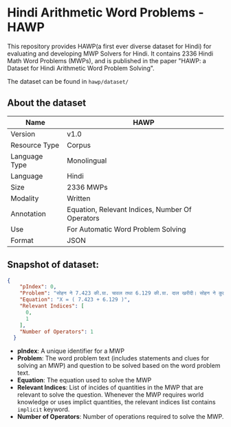 # Hindi Arithmetic Word Problems - HAWP

This repository provides HAWP(a first ever diverse dataset for Hindi) for evaluating and developing MWP Solvers for Hindi. It contains 2336 Hindi Math Word Problems (MWPs), and is published in the paper "HAWP: a Dataset for Hindi Arithmetic Word Problem Solving".


The dataset can be found in `hawp/dataset/`

## About the dataset
| Name          | HAWP                                            |
|---------------|-------------------------------------------------|
| Version       | v1.0                                            |
| Resource Type | Corpus                                          |
| Language Type | Monolingual                                     |
| Language      | Hindi                                           |
| Size          | 2336 MWPs                                       |
| Modality      | Written                                         |
| Annotation    | Equation, Relevant Indices, Number Of Operators |
| Use           | For Automatic Word Problem Solving              |
| Format        | JSON                                            |


## Snapshot of dataset:
```json
{
    "pIndex": 0,
    "Problem": "सोहन ने 7.423 की.ग्रा. चावल तथा 6.129 की.ग्रा. दाल खरीदी। सोहन ने कुल कितना सामान खरीदा?",
    "Equation": "X = ( 7.423 + 6.129 )",
    "Relevant Indices": [
      0,
      1
    ],
    "Number of Operators": 1
  }

```
- **pIndex**: A unique identifier for a MWP
- **Problem**: The word problem text (includes statements and clues for solving an MWP) and question to be solved based on the word problem text.
- **Equation**: The equation used to solve the MWP
- **Relevant Indices**: List of incides of quantities in the MWP that are relevant to solve the question. Whenever the MWP requires world knowledge or uses implict quantities, the relevant indices list contains `implicit` keyword.
- **Number of Operators**: Number of operations required to solve the MWP.
